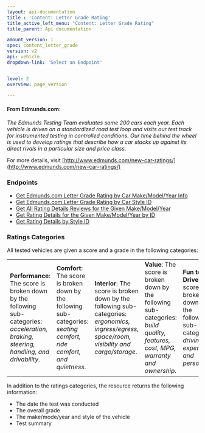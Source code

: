 ```yaml
---
layout: api-documentation
title : 'Content: Letter Grade Rating'
title_active_left_menu: "Content: Letter Grade Rating"
title_parent: Api documentation

amount_version: 1
spec: content_letter_grade
version: v2
api: vehicle
dropdown-link: 'Select an Endpoint'


level: 2
overview: page_version

---
```


#### From Edmunds.com:

*The Edmunds Testing Team evaluates some 200 cars each year. Each vehicle is driven on a standardized road test loop and visits our test track for instrumented testing in controlled conditions. Our time behind the wheel is used to develop ratings that describe how a car stacks up against its direct rivals in a particular size and price class.*

For more details, visit [http://www.edmunds.com/new-car-ratings/](http://www.edmunds.com/new-car-ratings/)

### Endpoints

* [Get Edmunds.com Letter Grade Rating by Car Make/Model/Year Info](/api-documentation/vehicle/content_letter_grade/v2/01_by_mmy/api-description.html)
* [Get Edmunds.com Letter Grade Rating by Car Style ID](/api-documentation/vehicle/content_letter_grade/v2/02_by_id/api-description.html)
* [Get All Rating Details Reviews for the Given Make/Model/Year](/api-documentation/vehicle/content_letter_grade/v2/03_ratings_by_make_model_year/api-description.html)
* [Get Rating Details for the Given Make/Model/Year by ID](/api-documentation/vehicle/content_letter_grade/v2/04_rating_details_by_id_make_model_year/api-description.html)
* [Get Rating Details by Style ID](/api-documentation/vehicle/content_letter_grade/v2/05_rating_details_by_style_id/api-description.html)

### Ratings Categories

All tested vehicles are given a score and a grade in the following categories:

| 								| 							| 							| 								| 					|
|:------------------------------|:--------------------------|:--------------------------|:------------------------------|:------------------|
| **Performance**: The score is broken down by the following sub-categories: *acceleration, braking, steering, handling, and drivability*.	| **Comfort**: The score is broken down by the following sub-categories: *seating comfort, ride comfort, and quietness*.		| **Interior**: The score is broken down by the following sub-categories: *ergonomics, ingress/egress, space/room, visibility and cargo/storage*.	| **Value**: The score is broken down by the following sub-categories: *build quality, features, cost, MPG, warranty and ownership*.	| **Fun to Drive**: The score is broken down by the following sub-categories: *driving experience, and personality*.	|

In addition to the ratings categories, the resource returns the following information:

* The date the test was conducted
* The overall grade
* The make/mode/year and style of the vehicle
* Test summary